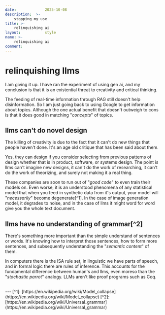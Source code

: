 ```yaml
---
date:             2025-10-08
description:  >-
    stopping my use
title: >-
    relinquishing ai
layout:           style
name: >-
    relinquishing ai
comment: 
---
```


# relinquishing llms

I am giving it up. I have ran the experiment of using gen ai, and my conclusion is that it is an existential threat to creativity and critical thinking.

The feeding of real-time information through RAG still doesn't help disinformation. So I am just going back to using Google to get information about topics. Although the one actual benefit that doesn't outweigh to cons is that it does good in matching "*concepts*" of topics.

## llms can't do novel design

The killing of creativity is due to the fact that it can't do new things that people haven't done. It's an age old critique that has been said about them.

Yes, they can design if you consider selecting from previous patterns of design whether that is in product, software, or systems design. The point is llms can't imagine new designs, it can't do the work of researching, it can't do the work of theorizing, and surely not making it a real thing.

These companies are soon to run out of "*good code*" to even train their models on. Even worse, it is an understood phenomena of any statistical model that when you feed in synthetic data from it's output, your model will "*necessarily*" become degenerate[^1]. In the case of image generation model, it degrades to noise, and in the case of llms it might word for word give you the whole text document.

## llms have no understanding of grammar[^2]

There's something more important than the simple understand of sentences or words. It's knowing how to interpret those sentences, how to form more sentences, and subsequently understanding the "*semantic content*" of them.

In computers there is the ISA rule set, in linguistic we have parts of speech, and in formal logic there are rules of inference. This accounts for the fundamental difference between human's and llms, even moreso than the "*stochastic parrot*" analogy. LLMs aren't like proof programs such as Coq. 

<br/>
---
[^1]: [https://en.wikipedia.org/wiki/Model_collapse](https://en.wikipedia.org/wiki/Model_collapse)
[^2]: [https://en.wikipedia.org/wiki/Universal_grammar](https://en.wikipedia.org/wiki/Universal_grammar)

